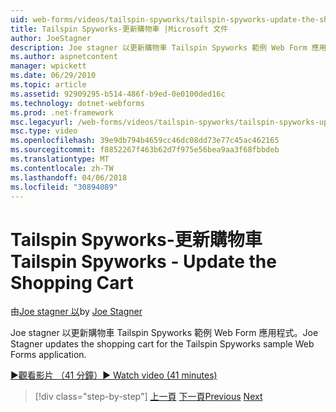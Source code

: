 ```yaml
---
uid: web-forms/videos/tailspin-spyworks/tailspin-spyworks-update-the-shopping-cart
title: Tailspin Spyworks-更新購物車 |Microsoft 文件
author: JoeStagner
description: Joe stagner 以更新購物車 Tailspin Spyworks 範例 Web Form 應用程式。
ms.author: aspnetcontent
manager: wpickett
ms.date: 06/29/2010
ms.topic: article
ms.assetid: 92909295-b514-486f-b9ed-0e0100ded16c
ms.technology: dotnet-webforms
ms.prod: .net-framework
msc.legacyurl: /web-forms/videos/tailspin-spyworks/tailspin-spyworks-update-the-shopping-cart
msc.type: video
ms.openlocfilehash: 39e9db794b4659cc46dc08dd73e77c45ac462165
ms.sourcegitcommit: f8852267f463b62d7f975e56bea9aa3f68fbbdeb
ms.translationtype: MT
ms.contentlocale: zh-TW
ms.lasthandoff: 04/06/2018
ms.locfileid: "30894089"
---
```

<a name="tailspin-spyworks---update-the-shopping-cart"></a><span data-ttu-id="7b298-103">Tailspin Spyworks-更新購物車</span><span class="sxs-lookup"><span data-stu-id="7b298-103">Tailspin Spyworks - Update the Shopping Cart</span></span>
====================
<span data-ttu-id="7b298-104">由[Joe stagner 以](https://github.com/JoeStagner)</span><span class="sxs-lookup"><span data-stu-id="7b298-104">by [Joe Stagner](https://github.com/JoeStagner)</span></span>

<span data-ttu-id="7b298-105">Joe stagner 以更新購物車 Tailspin Spyworks 範例 Web Form 應用程式。</span><span class="sxs-lookup"><span data-stu-id="7b298-105">Joe Stagner updates the shopping cart for the Tailspin Spyworks sample Web Forms application.</span></span>

[<span data-ttu-id="7b298-106">&#9654;觀看影片 （41 分鐘）</span><span class="sxs-lookup"><span data-stu-id="7b298-106">&#9654; Watch video (41 minutes)</span></span>](https://channel9.msdn.com/Blogs/ASP-NET-Site-Videos/tailspin-spyworks-update-the-shopping-cart)

> [!div class="step-by-step"]
> <span data-ttu-id="7b298-107">[上一頁](tailspin-spyworks-display-shopping-cart.md)
> [下一頁](tailspin-spyworks-migrate-the-shopping-cart.md)</span><span class="sxs-lookup"><span data-stu-id="7b298-107">[Previous](tailspin-spyworks-display-shopping-cart.md)
[Next](tailspin-spyworks-migrate-the-shopping-cart.md)</span></span>
